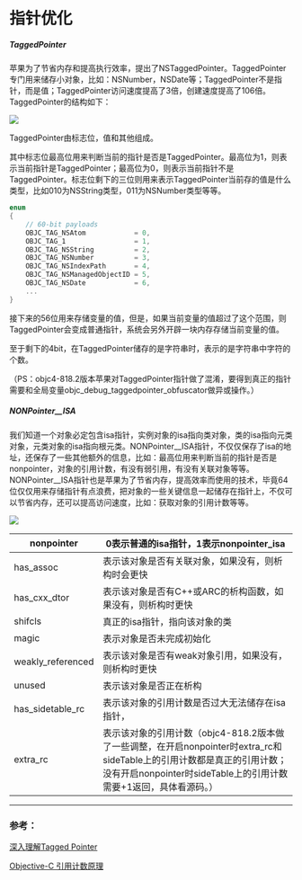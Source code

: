 # 指针优化

##### TaggedPointer

苹果为了节省内存和提高执行效率，提出了NSTaggedPointer。TaggedPointer专门用来储存小对象，比如：NSNumber，NSDate等；TaggedPointer不是指针，而是值；TaggedPointer访问速度提高了3倍，创建速度提高了106倍。TaggedPointer的结构如下：

![](/Users/huangjinhua/Downloads/Learn/Github/iOSInterviewPreparation/iOS内存管理/TaggedPointer.png)

TaggedPointer由标志位，值和其他组成。

其中标志位最高位用来判断当前的指针是否是TaggedPointer。最高位为1，则表示当前指针是TaggedPointer；最高位为0，则表示当前指针不是TaggedPointer。标志位剩下的三位则用来表示TaggedPointer当前存的值是什么类型，比如010为NSString类型，011为NSNumber类型等等。

```objectivec
enum
{
    // 60-bit payloads
    OBJC_TAG_NSAtom            = 0, 
    OBJC_TAG_1                 = 1, 
    OBJC_TAG_NSString          = 2, 
    OBJC_TAG_NSNumber          = 3, 
    OBJC_TAG_NSIndexPath       = 4, 
    OBJC_TAG_NSManagedObjectID = 5, 
    OBJC_TAG_NSDate            = 6,
    ...
}
```

接下来的56位用来存储变量的值，但是，如果当前变量的值超过了这个范围，则TaggedPointer会变成普通指针，系统会另外开辟一块内存存储当前变量的值。

至于剩下的4bit，在TaggedPointer储存的是字符串时，表示的是字符串中字符的个数。

（PS：objc4-818.2版本苹果对TaggedPointer指针做了混淆，要得到真正的指针需要和全局变量objc_debug_taggedpointer_obfuscator做异或操作。）

##### NONPointer__ISA

我们知道一个对象必定包含isa指针，实例对象的isa指向类对象，类的isa指向元类对象，元类对象的isa指向根元类。NONPointer__ISA指针，不仅仅保存了isa的地址，还保存了一些其他额外的信息，比如：最高位用来判断当前的指针是否是nonpointer，对象的引用计数，有没有弱引用，有没有关联对象等等。NONPointer__ISA指针也是苹果为了节省内存，提高效率而使用的技术，毕竟64位仅仅用来存储指针有点浪费，把对象的一些关键信息一起储存在指针上，不仅可以节省内存，还可以提高访问速度，比如：获取对象的引用计数等等。

![](/Users/huangjinhua/Downloads/Learn/Github/iOSInterviewPreparation/iOS内存管理/ISA.png)

| nonpointer        | 0表示普通的isa指针，1表示nonpointer_isa                                                                                               |
| ----------------- | --------------------------------------------------------------------------------------------------------------------------- |
| has_assoc         | 表示该对象是否有关联对象，如果没有，则析构时会更快                                                                                                   |
| has_cxx_dtor      | 表示该对象是否有C++或ARC的析构函数，如果没有，则析构时更快                                                                                            |
| shifcls           | 真正的isa指针，指向该对象的类                                                                                                            |
| magic             | 表示对象是否未完成初始化                                                                                                                |
| weakly_referenced | 表示该对象是否有weak对象引用，如果没有，则析构时更快                                                                                                |
| unused            | 表示该对象是否正在析构                                                                                                                 |
| has_sidetable_rc  | 表示该对象的引用计数是否过大无法储存在isa指针，                                                                                                   |
| extra_rc          | 表示该对象的引用计数（objc4-818.2版本做了一些调整，在开启nonpointer时extra_rc和sideTable上的引用计数都是真正的引用计数；没有开启nonpointer时sideTable上的引用计数需要+1返回，具体看源码。） |

---

### 参考：

[深入理解Tagged Pointer](http://blog.devtang.com/2014/05/30/understand-tagged-pointer/)

[Objective-C 引用计数原理 ](http://yulingtianxia.com/blog/2015/12/06/The-Principle-of-Refenrence-Counting/)
